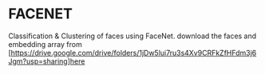 # FACENET
Classification &amp; Clustering of faces using FaceNet.
download the faces and embedding array from [https://drive.google.com/drive/folders/1jDw5lui7ru3s4Xv9CRFkZfHFdm3j6Jgm?usp=sharing]here
